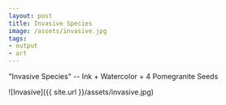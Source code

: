 ```yaml
---
layout: post
title: Invasive Species
image: /assets/invasive.jpg
tags: 
- output
- art
---
```


"Invasive Species" -- Ink + Watercolor + 4 Pomegranite Seeds

![Invasive]({{ site.url }}/assets/invasive.jpg)


